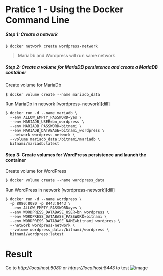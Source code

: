 # Pratice 1 - Using the Docker Command Line


##### Step 1: Create a network
``` $ docker network create wordpress-network  ```

> MariaDb and Wordpress will run same network 



##### Step 2: Create a volume for MariaDB persistence and create a MariaDB container

Create volume for MariaDb
```console
$ docker volume create --name mariadb_data
```
Run MariaDb in network [wordpress-network][dill] 
```console
$ docker run -d --name mariadb \
  --env ALLOW_EMPTY_PASSWORD=yes \
  --env MARIADB_USER=bn_wordpress \
  --env MARIADB_PASSWORD=bitnami \
  --env MARIADB_DATABASE=bitnami_wordpress \
  --network wordpress-network \
  --volume mariadb_data:/bitnami/mariadb \
  bitnami/mariadb:latest
```
#### Step 3: Create volumes for WordPress persistence and launch the container
Create volume for WordPress
```console 
$ docker volume create --name wordpress_data 
```
Run WordPress in network [wordpress-network][dill] 
```console
$ docker run -d --name wordpress \
  -p 8080:8080 -p 8443:8443 \
  --env ALLOW_EMPTY_PASSWORD=yes \
  --env WORDPRESS_DATABASE_USER=bn_wordpress \
  --env WORDPRESS_DATABASE_PASSWORD=bitnami \
  --env WORDPRESS_DATABASE_NAME=bitnami_wordpress \
  --network wordpress-network \
  --volume wordpress_data:/bitnami/wordpress \
  bitnami/wordpress:latest
```

# Result
Go to *http://localhost:8080* or *https://localhost:8443* to test
![image](https://user-images.githubusercontent.com/43313369/117467889-50b96700-af7e-11eb-98ae-98468c31f484.png)
